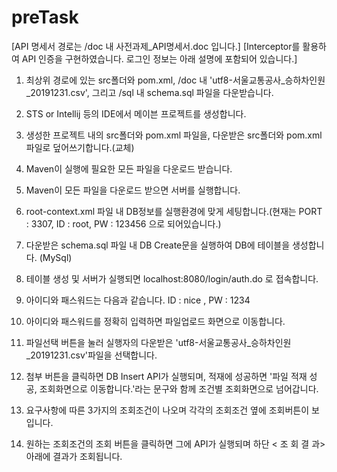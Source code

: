 # preTask

[API 명세서 경로는 /doc 내 사전과제_API명세서.doc 입니다.]
[Interceptor를 활용하여 API 인증을 구현하였습니다. 로그인 정보는 아래 설명에 포함되어 있습니다.]

1. 최상위 경로에 있는 src폴더와 pom.xml, /doc 내 'utf8-서울교통공사_승하차인원_20191231.csv', 그리고 /sql 내 schema.sql 파일을 다운받습니다. 
   
   
2. STS or Intellij 등의 IDE에서 메이븐 프로젝트를 생성합니다.

3. 생성한 프로젝트 내의 src폴더와 pom.xml 파일을, 다운받은 src폴더와 pom.xml 파일로 덮어쓰기합니다.(교체)

4. Maven이 실행에 필요한 모든 파일을 다운로드 받습니다.

5. Maven이 모든 파일을 다운로드 받으면 서버를 실행합니다.

6. root-context.xml 파일 내 DB정보를 실행환경에 맞게 세팅합니다.(현재는 PORT : 3307, ID : root, PW : 123456 으로 되어있습니다.) 

7. 다운받은 schema.sql 파일 내 DB Create문을 실행하여 DB에 테이블을 생성합니다. (MySql)

8. 테이블 생성 및 서버가 실행되면 localhost:8080/login/auth.do 로 접속합니다.

9. 아이디와 패스워드는 다음과 같습니다.
   ID : nice , 
   PW : 1234
   
10. 아이디와 패스워드를 정확히 입력하면 파일업로드 화면으로 이동합니다.

11. 파일선택 버튼을 눌러 실행자의 다운받은 'utf8-서울교통공사_승하차인원_20191231.csv'파일을 선택합니다.

12. 첨부 버튼을 클릭하면 DB Insert API가 실행되며, 적재에 성공하면
    '파일 적재 성공, 조회화면으로 이동합니다.'라는 문구와 함께 조건별 조회화면으로 넘어갑니다.
    
13. 요구사항에 따른 3가지의 조회조건이 나오며 각각의 조회조건 옆에 조회버튼이 보입니다.

14. 원하는 조회조건의 조회 버튼을 클릭하면 그에  API가 실행되며 하단 < 조 회 결 과> 아래에 결과가 조회됩니다.

